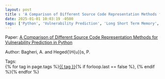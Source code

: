 ```yaml
---
layout: post
title : 'A Comparison of Different Source Code Representation Methods for Vulnerability Prediction in Python'
date: 2025-01-01 10:03:19 -0500
tags: ['Python', 'Vulnerability Prediction', 'Long Short Term Memory', 'Tokenizer']
---
```

Paper: [A Comparison of Different Source Code Representation Methods for Vulnerability Prediction in Python](https://link.springer.com/10.1007/978-3-030-85347-1_20)

Author: Bagheri, A.
and Heged{\H{u}}s, P.




 Tags:  
        <span>{% for tag in page.tags %}<a href="/tags/#{{ tag | slugify }}">{{ tag }}</a>{% if forloop.last == false %}, {% endif %}{% endfor %}</span>
